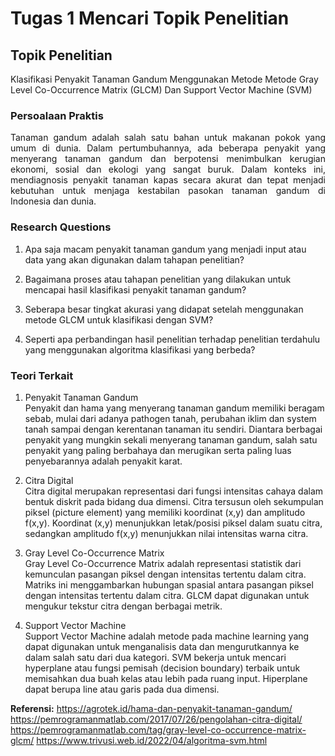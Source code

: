 # Tugas 1 Mencari Topik Penelitian

## Topik Penelitian

Klasifikasi Penyakit Tanaman Gandum Menggunakan Metode Metode Gray Level Co-Occurrence Matrix (GLCM) Dan Support Vector Machine (SVM)

### Persoalaan Praktis

<div style='text-align: justify;'>
Tanaman gandum adalah salah satu bahan untuk makanan pokok yang umum di dunia. Dalam pertumbuhannya, ada beberapa penyakit yang menyerang tanaman gandum dan berpotensi menimbulkan kerugian ekonomi, sosial dan ekologi yang sangat buruk. Dalam konteks ini, mendiagnosis penyakit tanaman kapas secara akurat dan tepat menjadi kebutuhan untuk menjaga kestabilan pasokan tanaman gandum di Indonesia dan dunia.</div>

### Research Questions

1.	Apa saja macam penyakit tanaman gandum yang menjadi input atau data yang akan digunakan dalam tahapan penelitian?

2.	Bagaimana proses atau tahapan penelitian yang dilakukan untuk mencapai hasil klasifikasi penyakit tanaman gandum? 

3.	Seberapa besar tingkat akurasi yang didapat setelah menggunakan metode GLCM untuk klasifikasi dengan SVM?

4.	Seperti apa perbandingan hasil penelitian terhadap penelitian terdahulu yang menggunakan algoritma klasifikasi yang berbeda?

### Teori Terkait

1.	Penyakit Tanaman Gandum\
Penyakit dan hama yang menyerang tanaman gandum memiliki beragam sebab, mulai dari adanya pathogen tanah, perubahan iklim dan system tanah sampai dengan kerentanan tanaman itu sendiri. Diantara berbagai penyakit yang mungkin sekali menyerang tanaman gandum, salah satu penyakit yang paling berbahaya dan merugikan serta paling luas penyebarannya adalah penyakit karat.

2.	Citra Digital\
Citra digital merupakan representasi dari fungsi intensitas cahaya dalam bentuk diskrit pada bidang dua dimensi. Citra tersusun oleh sekumpulan piksel (picture element) yang memiliki koordinat (x,y) dan amplitudo f(x,y). Koordinat (x,y) menunjukkan letak/posisi piksel dalam suatu citra, sedangkan amplitudo f(x,y) menunjukkan nilai intensitas warna citra.

3.	Gray Level Co-Occurrence Matrix\
Gray Level Co-Occurrence Matrix adalah representasi statistik dari kemunculan pasangan piksel dengan intensitas tertentu dalam citra. Matriks ini menggambarkan hubungan spasial antara pasangan piksel dengan intensitas tertentu dalam citra. GLCM dapat digunakan untuk mengukur tekstur citra dengan berbagai metrik.

4.	Support Vector Machine\
Support Vector Machine adalah metode pada machine learning yang dapat digunakan untuk menganalisis data dan mengurutkannya ke dalam salah satu dari dua kategori. SVM bekerja untuk mencari hyperplane atau fungsi pemisah (decision boundary) terbaik untuk memisahkan dua buah kelas atau lebih pada ruang input. Hiperplane dapat berupa line atau garis pada dua dimensi.

**Referensi:** 
https://agrotek.id/hama-dan-penyakit-tanaman-gandum/
https://pemrogramanmatlab.com/2017/07/26/pengolahan-citra-digital/
https://pemrogramanmatlab.com/tag/gray-level-co-occurrence-matrix-glcm/
https://www.trivusi.web.id/2022/04/algoritma-svm.html
